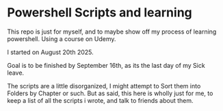 # Powershell Scripts and learning

This repo is just for myself, and to maybe show off my process of learning powershell. Using a course on Udemy. 

I started on August 20th 2025. 

Goal is to be finished by September 16th, as its the last day of my Sick leave.

The scripts are a little disorganized, I might attempt to Sort them into Folders by Chapter or such. But as said, this here is wholly just for me, to keep a list of all the scripts i wrote, and talk to friends about them. 